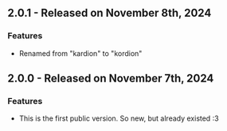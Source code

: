 ## 2.0.1 - Released on November 8th, 2024

### Features
- Renamed from "kardion" to "kordion"


## 2.0.0 - Released on November 7th, 2024

### Features
- This is the first public version. So new, but already existed :3
